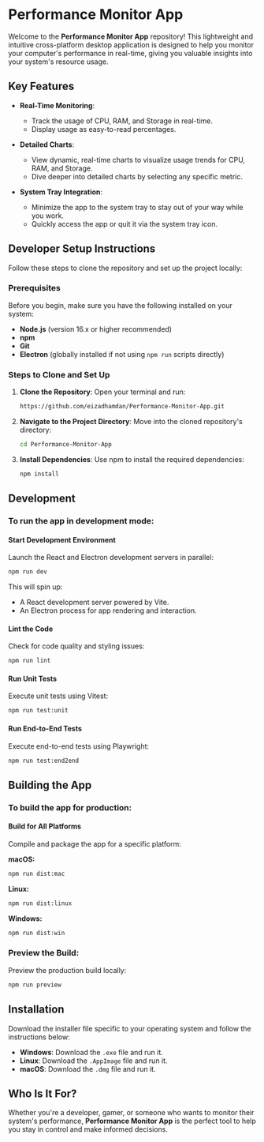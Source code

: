 # Performance Monitor App

Welcome to the **Performance Monitor App** repository! This lightweight and intuitive cross-platform desktop application is designed to help you monitor your computer's performance in real-time, giving you valuable insights into your system's resource usage.

## Key Features

- **Real-Time Monitoring**:

  - Track the usage of CPU, RAM, and Storage in real-time.
  - Display usage as easy-to-read percentages.

- **Detailed Charts**:

  - View dynamic, real-time charts to visualize usage trends for CPU, RAM, and Storage.
  - Dive deeper into detailed charts by selecting any specific metric.

- **System Tray Integration**:
  - Minimize the app to the system tray to stay out of your way while you work.
  - Quickly access the app or quit it via the system tray icon.

## Developer Setup Instructions

Follow these steps to clone the repository and set up the project locally:

### Prerequisites

Before you begin, make sure you have the following installed on your system:

- **Node.js** (version 16.x or higher recommended)
- **npm**
- **Git**
- **Electron** (globally installed if not using `npm run` scripts directly)

### Steps to Clone and Set Up

1. **Clone the Repository**:
   Open your terminal and run:
   ```bash
   https://github.com/eizadhamdan/Performance-Monitor-App.git
   ```
2. **Navigate to the Project Directory**:
   Move into the cloned repository's directory:
   ```bash
   cd Performance-Monitor-App
   ```
3. **Install Dependencies**:
   Use npm to install the required dependencies:
   ```bash
   npm install
   ```

## Development

### To run the app in development mode:

#### Start Development Environment

Launch the React and Electron development servers in parallel:

```bash
npm run dev
```

This will spin up:

- A React development server powered by Vite.
- An Electron process for app rendering and interaction.

#### Lint the Code

Check for code quality and styling issues:

```bash
npm run lint
```

#### Run Unit Tests

Execute unit tests using Vitest:

```bash
npm run test:unit
```

#### Run End-to-End Tests

Execute end-to-end tests using Playwright:

```bash
npm run test:end2end
```

## Building the App

### To build the app for production:

#### Build for All Platforms

Compile and package the app for a specific platform:

**macOS:**

```bash
npm run dist:mac
```

**Linux:**

```bash
npm run dist:linux
```

**Windows:**

```bash
npm run dist:win
```

### Preview the Build:

Preview the production build locally:

```bash
npm run preview
```

## Installation

Download the installer file specific to your operating system and follow the instructions below:

- **Windows**: Download the `.exe` file and run it.
- **Linux**: Download the `.AppImage` file and run it.
- **macOS**: Download the `.dmg` file and run it.

## Who Is It For?

Whether you're a developer, gamer, or someone who wants to monitor their system's performance, **Performance Monitor App** is the perfect tool to help you stay in control and make informed decisions.
